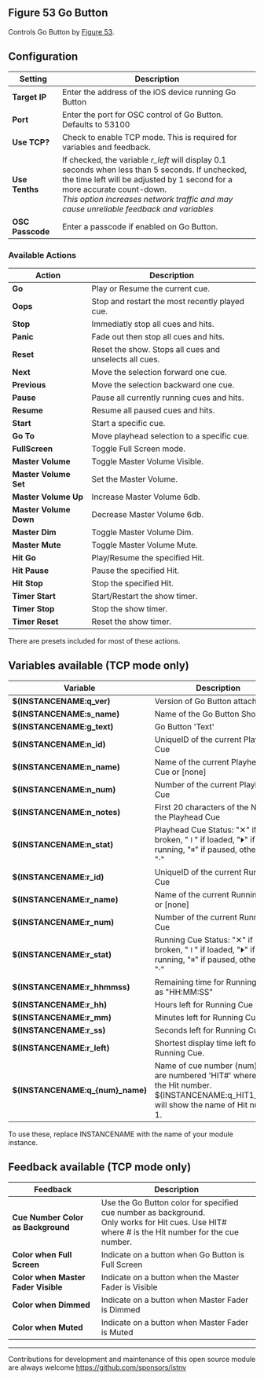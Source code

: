 ## Figure 53 Go Button

Controls Go Button by [Figure 53](https://figure53.com).

## Configuration
Setting | Description
-----------------|---------------
**Target IP** | Enter the address of the iOS device running Go Button
**Port** | Enter the port for OSC control of Go Button.<br /> Defaults to 53100
**Use TCP?** | Check to enable TCP mode. This is required for variables and feedback.
**Use Tenths** | If checked, the variable *r_left* will display 0.1 seconds when less than 5 seconds. If unchecked, the time left will be adjusted by 1 second for a more accurate count-down.<br />*This option increases network traffic and may cause unreliable feedback and variables*
**OSC Passcode** | Enter a passcode if enabled on Go Button.

### Available Actions
Action | Description
-----------------|---------------
**Go** | Play or Resume the current cue.
**Oops** | Stop and restart the most recently played cue.
**Stop** | Immediatly stop all cues and hits.
**Panic** | Fade out then stop all cues and hits.
**Reset** | Reset the show. Stops all cues and unselects all cues.
**Next** | Move the selection forward one cue.
**Previous** | Move the selection backward one cue.
**Pause** | Pause all currently running cues and hits.
**Resume** | Resume all paused cues and hits.
**Start** | Start a specific cue.
**Go To** | Move playhead selection to a specific cue.
**FullScreen** | Toggle Full Screen mode.
**Master Volume** | Toggle Master Volume Visible.
**Master Volume Set** | Set the Master Volume.
**Master Volume Up** | Increase Master Volume 6db.
**Master Volume Down** | Decrease Master Volume 6db.
**Master Dim** | Toggle Master Volume Dim.
**Master Mute** | Toggle Master Volume Mute.
**Hit Go** | Play/Resume the specified Hit.
**Hit Pause** | Pause the specified Hit.
**Hit Stop** | Stop the specified Hit.
**Timer Start** | Start/Restart the show timer.
**Timer Stop** | Stop the show timer.
**Timer Reset** | Reset the show timer.

There are presets included for most of these actions.
## Variables available (TCP mode only)
Variable | Description
-----------------|---------------
**$(INSTANCENAME:q_ver)** | Version of Go Button attached
**$(INSTANCENAME:s_name)** | Name of the Go Button Show
**$(INSTANCENAME:g_text)** | Go Button 'Text'
**$(INSTANCENAME:n_id)** | UniqueID of the current Playhead Cue
**$(INSTANCENAME:n_name)** | Name of the current Playhead Cue or [none]
**$(INSTANCENAME:n_num)** | Number of the current Playhead Cue
**$(INSTANCENAME:n_notes)** | First 20 characters of the Note on the Playhead Cue
**$(INSTANCENAME:n_stat)** | Playhead Cue Status: "✕" if broken, "⏽" if loaded, "⏵" if running, "⏸" if paused, otherwise "·"
**$(INSTANCENAME:r_id)** | UniqueID of the current Running Cue
**$(INSTANCENAME:r_name)** | Name of the current Running Cue or [none]
**$(INSTANCENAME:r_num)** | Number of the current Running Cue
**$(INSTANCENAME:r_stat)** | Running Cue Status: "✕" if broken, "⏽" if loaded, "⏵" if running, "⏸" if paused, otherwise "·"
**$(INSTANCENAME:r_hhmmss)** | Remaining time for Running Cue as "HH:MM:SS"
**$(INSTANCENAME:r_hh)** | Hours left for Running Cue
**$(INSTANCENAME:r_mm)** | Minutes left for Running Cue
**$(INSTANCENAME:r_ss)** | Seconds left for Running Cue
**$(INSTANCENAME:r_left)** | Shortest display time left for Running Cue.
**$(INSTANCENAME:q_{num}_name)** | Name of cue number {num}. Hits are numbered 'HIT#' where # is the Hit number.<br />$(INSTANCENAME:q_HIT1_name) will show the name of Hit number 1.

To use these, replace INSTANCENAME with the name of your module instance.

## Feedback available (TCP mode only)
Feedback | Description
-----------------|---------------
**Cue Number Color as Background** | Use the Go Button color for specified cue number as background.<br />Only works for Hit cues. Use HIT# where # is the Hit number for the cue number.
**Color when Full Screen** | Indicate on a button when Go Button is Full Screen
**Color when Master Fader Visible** | Indicate on a button when the Master Fader is Visible
**Color when Dimmed** | Indicate on a button when Master Fader is Dimmed
**Color when Muted** | Indicate on a button when Master Fader is Muted

--------
Contributions for development and maintenance of this open source module are always welcome
https://github.com/sponsors/istnv